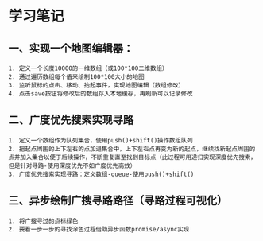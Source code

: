 # 学习笔记
## 一、实现一个地图编辑器：
    1. 定义一个长度10000的一维数组（或100*100二维数组）
    2. 通过遍历数组每个值来绘制100*100大小的地图
    3. 监听鼠标的点击、移动、抬起事件，实现地图编辑（数组修改）
    4. 点击save按钮将修改后的数组存入本地缓存，再刷新可以记录修改

## 二、广度优先搜索实现寻路
    1. 定义一个数组作为队列集合，使用push()+shift()操作数组队列
    2. 把起点周围的上下左右的点加进集合中，上下左右点再变为新的起点，继续找新起点周围的点并加入集合以便于后续操作，不断重复直至找到目标点（此过程可用递归实现深度优先搜索，但是针对寻路-使用深度优先不如广度优先高效）
    3. 广度优先搜索实现寻路：定义数组-queue-使用push()+shift()

## 三、异步绘制广搜寻路路径（寻路过程可视化）
    1. 将广搜寻过的点标绿色
    2. 要看一步一步的寻找涂色过程借助异步函数promise/async实现